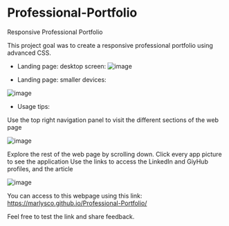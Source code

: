 # Professional-Portfolio
Responsive Professional Portfolio

This project goal was to create a responsive professional portfolio using advanced CSS.

- Landing page: desktop screen:
![image](https://user-images.githubusercontent.com/44534982/111096007-fd461200-8514-11eb-9683-ed5cfe6d1970.png)

- Landing page: smaller devices:

![image](https://user-images.githubusercontent.com/44534982/111096697-7eea6f80-8516-11eb-8491-83d69999cf3e.png)

- Usage tips:

Use the top right navigation panel to visit the different sections of the web page

![image](https://user-images.githubusercontent.com/44534982/111096229-67f74d80-8515-11eb-9c2e-65d1ee170750.png)

Explore the rest of the web page by scrolling down.
Click every app picture to see the application
Use the links to access the LinkedIn and GiyHub profiles, and the article

![image](https://user-images.githubusercontent.com/44534982/111096858-dab4f880-8516-11eb-892c-fdfa69db6876.png)

You can access to this webpage using this link:  https://marlysco.github.io/Professional-Portfolio/

Feel free to test the link and share feedback.
